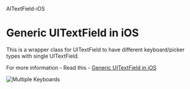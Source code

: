 AITextField-iOS

# Generic UITextField in iOS

This is a wrapper class for UITextField to have different keyboard/picker types with single UITextField.

For more information - Read this - [Generic UITextField in iOS](https://medium.com/mobile-app-developers/https-medium-com-mobile-app-developers-generic-uitextfield-in-ios-9e0914019fc3)

![Multiple Keyboards](https://cdn-images-1.medium.com/max/2000/1*UQL8fi_vv0URDiFhTZV-HQ.gif)

